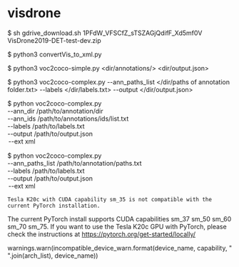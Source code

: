 # visdrone

$ sh gdrive_download.sh 1PFdW_VFSCfZ_sTSZAGjQdifF_Xd5mf0V VisDrone2019-DET-test-dev.zip

$ python3 convertVis_to_xml.py

$ python3 voc2coco-simple.py <dir/annotations/> <dir/output.json>

$ python3 voc2coco-complex.py --ann_paths_list </dir/paths of annotation folder.txt> --labels </dir/labels.txt> --output </dir/output.json>

$ python voc2coco-complex.py \
    --ann_dir /path/to/annotation/dir \
    --ann_ids /path/to/annotations/ids/list.txt \
    --labels /path/to/labels.txt \
    --output /path/to/output.json \
    <option> --ext xml

$ python voc2coco-complex.py \
    --ann_paths_list /path/to/annotation/paths.txt \
    --labels /path/to/labels.txt \
    --output /path/to/output.json \
    <option> --ext xml


    Tesla K20c with CUDA capability sm_35 is not compatible with the current PyTorch installation.
The current PyTorch install supports CUDA capabilities sm_37 sm_50 sm_60 sm_70 sm_75.
If you want to use the Tesla K20c GPU with PyTorch, please check the instructions at https://pytorch.org/get-started/locally/

  warnings.warn(incompatible_device_warn.format(device_name, capability, " ".join(arch_list), device_name))


